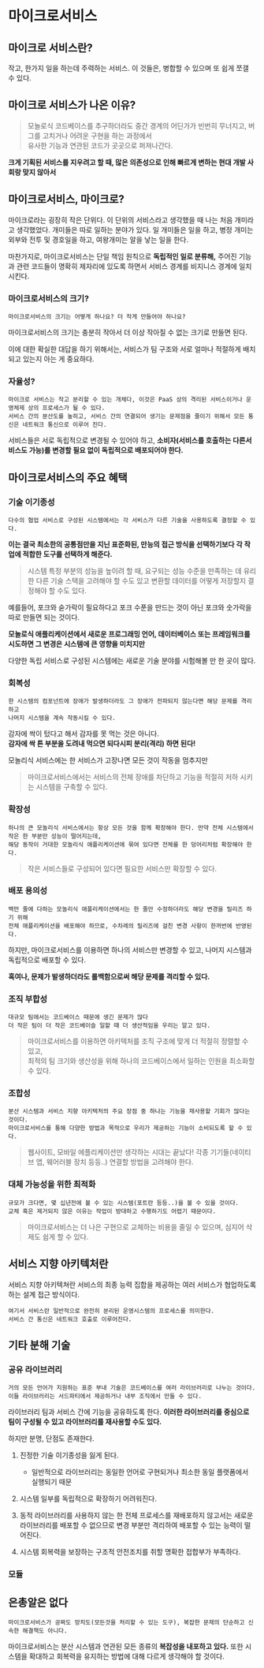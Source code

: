마이크로서비스
============

마이크로 서비스란?
-------------
작고, 한가지 일을 하는데 주력하는 서비스. 이 것들은, 병합할 수 있으며 또 쉽게 쪼갤 수 있다.

마이크로 서비스가 나온 이유?
--------------------
> 모놀로식 코드베이스를 추구하더라도 중간 경계의 어딘가가 빈번히 무너지고, 버그를 고치거나 어려운 구현을 하는 과정에서</br>유사한 기능과 연관된 코드가 곳곳으로 퍼져나간다.

**크게 기획된 서비스를 지우려고 할 때, 많은 의존성으로 인해 빠르게 변하는 현대 개발 사회랑 맞지 않아서**

마이크로서비스, 마이크로?
------------------
마이크로라는 굉장히 작은 단위다. 이 단위의 서비스라고 생각했을 때 나는 처음 개미라고 생각했었다.
개미들은 따로 일하는 분야가 있다. 일 개미들은 일을 하고, 병정 개미는 외부와 전투 및 경호일을 하고, 여왕개미는 알을 낳는 일을 한다.

마찬가지로, 마이크로서비스는 단일 책임 원칙으로 **독립적인 일로 분류해,** 주어진 기능과 관련 코드들이 명확히 제자리에 있도록 하면서 서비스 경계를 비지니스 경계에 일치시킨다.

### 마이크로서비스의 크기?

    마이크로서비스의 크기는 어떻게 하나요? 더 작게 만들어야 하나요?

마이크로서비스의 크기는 충분히 작아서 더 이상 작아질 수 없는 크기로 만들면 된다.

이에 대한 확실한 대답을 하기 위해서는, 서비스가 팀 구조와 서로 얼마나 적절하게 배치되고 있는지 아는 게 중요하다.

### 자율성?
    마이크로 서비스는 작고 분리할 수 있는 개체다, 이것은 PaaS 상의 격리된 서비스이거나 운영체제 상의 프로세스가 될 수 있다.
    서비스 간의 분산도를 높히고, 서비스 간의 연결되어 생기는 문제점을 줄이기 위해서 모든 통신은 네트워크 통신으로 이루어 진다.

서비스들은 서로 독립적으로 변경될 수 있어야 하고, **소비자(서비스를 호출하는 다른서비스도 가능)를 변경할 필요 없이 독립적으로 배포되어야 한다.**

마이크로서비스의 주요 혜택
-----------------
### 기술 이기종성
    다수의 협업 서비스로 구성된 시스템에서는 각 서비스가 다른 기술을 사용하도록 결정할 수 있다.
**이는 결국 최소한의 공통점만을 지닌 표준화된, 만능의 접근 방식을 선택하기보다 각 작업에 적합한 도구를 선택하게 해준다.**

> 시스템 특정 부분의 성능을 높이려 할 때, 요구되는 성능 수준을 만족하는 데 유리한 다른 기술 스택을 고려해야 할 수도 있고 변환할 데이터를 어떻게 저장할지 결정해야 할 수도 있다.

예를들어, 포크와 숟가락이 필요하다고 포크 수푼을 만드는 것이 아닌 포크와 숫가락을 따로 만들면 되는 것이다.

**모놀로식 애플리케이션에서 새로운 프로그래밍 언어, 데이터베이스 또는 프레임워크를 시도하면 그 변경은 시스템에 큰 영향을 미치지만**

다양한 독립 서비스로 구성된 시스템에는 새로운 기술 분야를 시험해볼 만 한 곳이 많다.

### 회복성
    한 시스템의 컴포넌트에 장애가 발생하더라도 그 장애가 전파되지 않는다면 해당 문제를 격리하고
    나머지 시스템을 계속 작동시킬 수 있다.

감자에 싹이 텄다고 해서 감자를 못 먹는 것은 아니다.</br>
**감자에 싹 튼 부분을 도려내 먹으면 되다시피 분리(격리) 하면 된다!**

모놀리식 서비스에는 한 서비스가 고장나면 모든 것이 작동을 멈추지만
> 마이크로서비스에서는 서비스의 전체 장애를 차단하고 기능을 적절히 저하 시키는 시스템을 구축할 수 있다.

### 확장성
    하나의 큰 모놀리식 서비스에서는 항상 모든 것을 함께 확장해야 한다. 만약 전체 시스템에서 작은 한 부분만 성능이 떨어지는데,
    해당 동작이 거대한 모놀리식 애플리케이션에 묶여 있다면 전체를 한 덩어리처럼 확장해야 한다.

> 작은 서비스들로 구성되어 있다면 필요한 서비스만 확장할 수 있다.

### 배포 용의성
    백만 줄에 다하는 모놀리식 애플리케이션에서는 한 줄만 수정하더라도 해당 변경을 릴리즈 하기 위해
    전체 애플리케이션을 배포해야 하므로, 수차례의 릴리즈에 걸친 변경 사항이 한꺼번에 반영된다.

하지만, 마이크로서비스를 이용하면 하나의 서비스만 변경할 수 있고, 나머지 시스템과 독립적으로 배포할 수 있다.

**혹여나, 문제가 발생하더라도 롤백함으로써 해당 문제를 격리할 수 있다.**

### 조직 부합성
    대규모 팀에서는 코드베이스 때문에 생긴 문제가 많다
    더 작은 팀이 더 작은 코드베이슬 일할 때 더 생산적임을 우리는 알고 있다.

> 마이크로서비스를 이용하면 아키텍처를 조직 구조에 맞게 더 적절히 정렬할 수 있고,<br>최적의 팀 크기와 생산성을 위해 하나의 코드베이스에서 일하는 인원을 최소화할 수 있다.

### 조합성
    분산 시스템과 서비스 지향 아키텍처의 주요 장점 중 하나는 기능을 재사용할 기회가 많다는 것이다.
    마이크로서비스를 통해 다양한 방법과 목적으로 우리가 제공하는 기능이 소비되도록 할 수 있다.

> 웹사이트, 모바일 에플리케이션만 생각하는 시대는 끝났다! 각종 기기들(네이티브 앱, 웨어러블 장치 등등..) 연결할 방법을 고려해야 한다.

### 대체 가능성을 위한 최적화
    규모가 크다면, 몇 십년전에 볼 수 있는 시스템(포트란 등등..)을 볼 수 있을 것이다.
    교체 혹은 제거되지 않은 이유는 작업이 방대하고 수행하기도 어렵기 때문이다.

> 마이크로서비스는 더 나은 구현으로 교체하는 비용을 줄일 수 있으며, 심지어 삭제도 쉽게 할 수 있다.

서비스 지향 아키텍처란
-----------------
서비스 지향 아키텍쳐란 서비스의 최종 능력 집합을 제공하는 여러 서비스가 협업하도록 하는 설계 접근 방식이다.

    여기서 서비스란 일반적으로 완전히 분리된 운영시스템의 프로세스를 의미한다.
    서비스 간 통신은 네트워크 호출로 이루어진다.

기타 분해 기술
----------

### 공유 라이브러리
    거의 모든 언어가 지원하는 표준 부내 기술은 코드베이스를 여러 라이브러리로 나누는 것이다.
    이들 라이브러리는 서드파티에서 제공하거나 내부 조직에서 만들 수 있다.

라이브러리 팀과 서비스 간에 기능을 공유하도록 한다.
**이러한 라이브러리를 중심으로 팀이 구성될 수 있고 라이브러리를 재사용할 수도 있다.**

하지만 분명, 단점도 존재한다.

1. 진정한 기술 이기종성을 잃게 된다.
    - 일반적으로 라이브러리는 동일한 언어로 구현되거나 최소한 동일 플랫폼에서 실행되기 때문

2. 시스템 일부를 독립적으로 확장하기 어려워진다.

3. 동적 라이브러리를 사용하지 않는 한 전체 프로세스를 재배포하지 않고서는 새로운 라이브러리를 배포할 수 없으므로 변경 부분만 격리하여 배포할 수 있는 능력이 떨어진다.

4. 시스템 회복력을 보장하는 구조적 안전조치를 취할 명확한 접합부가 부족하다.

### 모듈

은총알은 없다
-----------
    마이크로서비스가 공짜도 망치도(모든것을 처리할 수 있는 도구), 복잡한 문제의 단순하고 신속한 해결책도 아니다.

마이크로서비스는 분산 시스템과 연관된 모든 종류의 **복잡성을 내포하고 있다.** 또한 시스템을 확대하고 회복력을 유지하는 방법에 대해 다르게 생각해야 할 것이다.
